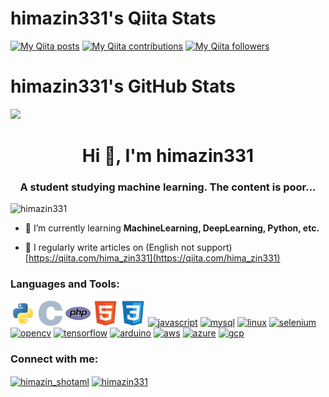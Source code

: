 # himazin331's Qiita Stats
[![My Qiita posts](https://qiita-badge.apiapi.app/s/hima_zin331/posts.svg)](http://qiita.com/hima_zin331)
[![My Qiita contributions](https://qiita-badge.apiapi.app/s/hima_zin331/contributions.svg)](http://qiita.com/hima_zin331)
[![My Qiita followers](https://qiita-badge.apiapi.app/s/hima_zin331/followers.svg)](http://qiita.com/hima_zin331)

# himazin331's GitHub Stats
[![](https://github-status.nakayumc0278.vercel.app/api?username=himazin331&show_icons=true&theme=onedark)](https://github.com/himazin331/github-readme-stats)

<h1 align="center">Hi 👋, I'm himazin331</h1>
<h3 align="center">A student studying machine learning. The content is poor...</h3>

<p align="left"> <img src="https://komarev.com/ghpvc/?username=himazin331&label=Profile%20views&color=0e75b6&style=flat" alt="himazin331" /> </p>

- 🌱 I’m currently learning **MachineLearning, DeepLearning, Python, etc.**

- 📝 I regularly write articles on (English not support) [https://qiita.com/hima_zin331](https://qiita.com/hima_zin331)

<h3 align="left">Languages and Tools:</h3>
<p align="left">
<a href="https://www.python.org" target="_blank"><img src="https://raw.githubusercontent.com/devicons/devicon/master/icons/python/python-original.svg" alt="python" width="40" height="40"/></a> 
<a href="https://www.cprogramming.com/" target="_blank"><img src="https://raw.githubusercontent.com/devicons/devicon/master/icons/c/c-original.svg" alt="c" width="40" height="40"/></a>
<a href="https://www.php.net" target="_blank"><img src="https://raw.githubusercontent.com/devicons/devicon/master/icons/php/php-original.svg" alt="php" width="40" height="40"/></a>
<a href="https://www.w3.org/html/" target="_blank"><img src="https://raw.githubusercontent.com/devicons/devicon/master/icons/html5/html5-original.svg" alt="html5" width="40" height="40"/></a>
<a href="https://www.w3schools.com/css/" target="_blank"><img src="https://raw.githubusercontent.com/devicons/devicon/master/icons/css3/css3-original.svg" alt="css3" width="40" height="40"/></a>
<a href="https://developer.mozilla.org/en-US/docs/Web/JavaScript" target="_blank"><img src="https://devicons.github.io/devicon/devicon.git/icons/javascript/javascript-original.svg" alt="javascript" width="40" height="40"/></a>
<a href="https://www.mysql.com/" target="_blank"><img src="https://devicons.github.io/devicon/devicon.git/icons/mysql/mysql-original-wordmark.svg" alt="mysql" width="40" height="40"/></a> 
<a href="https://www.linux.org/" target="_blank"><img src="https://devicons.github.io/devicon/devicon.git/icons/linux/linux-original.svg" alt="linux" width="40" height="40"/></a>
<a href="https://www.selenium.dev" target="_blank"><img src="https://raw.githubusercontent.com/detain/svg-logos/780f25886640cef088af994181646db2f6b1a3f8/svg/selenium-logo.svg" alt="selenium" width="40" height="40"/></a>
<a href="https://opencv.org/" target="_blank"><img src="https://www.vectorlogo.zone/logos/opencv/opencv-icon.svg" alt="opencv" width="40" height="40"/></a>
<a href="https://www.tensorflow.org" target="_blank"><img src="https://www.vectorlogo.zone/logos/tensorflow/tensorflow-icon.svg" alt="tensorflow" width="40" height="40"/></a>
<a href="https://www.arduino.cc/" target="_blank"><img src="https://cdn.worldvectorlogo.com/logos/arduino-1.svg" alt="arduino" width="40" height="40"/></a>
<a href="https://aws.amazon.com" target="_blank"><img src="https://devicons.github.io/devicon/devicon.git/icons/amazonwebservices/amazonwebservices-original-wordmark.svg" alt="aws" width="40" height="40"/></a>
<a href="https://azure.microsoft.com/en-in/" target="_blank"> <img src="https://www.vectorlogo.zone/logos/microsoft_azure/microsoft_azure-icon.svg" alt="azure" width="40" height="40"/></a>
<a href="https://cloud.google.com" target="_blank"> <img src="https://www.vectorlogo.zone/logos/google_cloud/google_cloud-icon.svg" alt="gcp" width="40" height="40"/></a>      
</p>

<h3 align="left">Connect with me:</h3>
<p align="left">
<a href="https://twitter.com/himazin_shotaml" target="blank"><img align="center" src="https://cdn.jsdelivr.net/npm/simple-icons@3.0.1/icons/twitter.svg" alt="himazin_shotaml" height="30" width="40" /></a>
<a href="https://fb.com/himazin331" target="blank"><img align="center" src="https://cdn.jsdelivr.net/npm/simple-icons@3.0.1/icons/facebook.svg" alt="himazin331" height="30" width="40" /></a>
</p>
